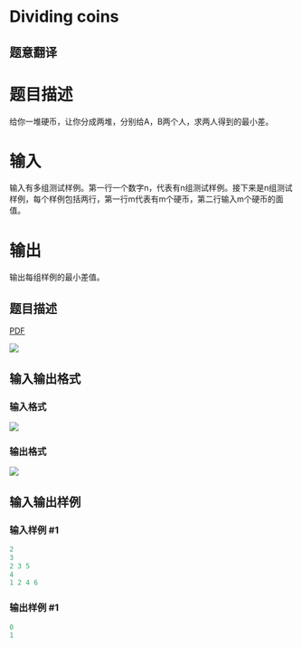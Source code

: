# Dividing coins

## 题意翻译

# 题目描述

给你一堆硬币，让你分成两堆，分别给A，B两个人，求两人得到的最小差。

# 输入

输入有多组测试样例。第一行一个数字n，代表有n组测试样例。接下来是n组测试样例，每个样例包括两行，第一行m代表有m个硬币，第二行输入m个硬币的面值。

# 输出

输出每组样例的最小差值。

## 题目描述

[problemUrl]: https://uva.onlinejudge.org/index.php?option=com_onlinejudge&Itemid=8&category=7&page=show_problem&problem=503

[PDF](https://uva.onlinejudge.org/external/5/p562.pdf)

![](https://cdn.luogu.com.cn/upload/vjudge_pic/UVA562/0c961d4b566969b459ac65d73fbc42d895d6f707.png)

## 输入输出格式

### 输入格式

![](https://cdn.luogu.com.cn/upload/vjudge_pic/UVA562/0b9a95841ce124579ed7922a3d8a82e021695f8b.png)

### 输出格式

![](https://cdn.luogu.com.cn/upload/vjudge_pic/UVA562/8a08446bff4f7d1d599f77526120918d26585fb2.png)

## 输入输出样例

### 输入样例 #1

```cpp
2
3
2 3 5
4
1 2 4 6
```


### 输出样例 #1

```cpp
0
1
```



